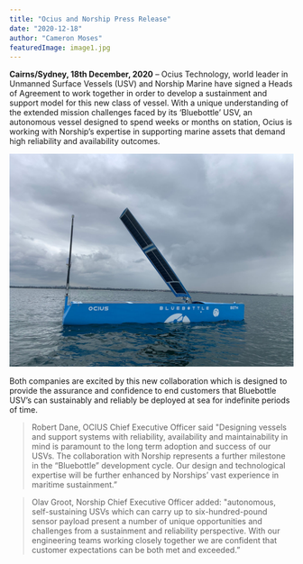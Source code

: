```yaml
---
title: "Ocius and Norship Press Release"
date: "2020-12-18"
author: "Cameron Moses"
featuredImage: image1.jpg
---
```


**Cairns/Sydney, 18th December, 2020** – Ocius Technology, world leader in Unmanned Surface Vessels (USV) and Norship Marine have signed a Heads of Agreement to work together in order to develop a sustainment and support model for this new class of vessel. With a unique understanding of the extended mission challenges faced by its ‘Bluebottle’ USV, an autonomous vessel designed to spend weeks or months on station, Ocius is working with Norship’s expertise in supporting marine assets that demand high reliability and availability outcomes.

![ocius bluebottle](image1.jpg)

Both companies are excited by this new collaboration which is designed to provide the assurance and confidence to end customers that Bluebottle USV’s can sustainably and reliably be deployed at sea for indefinite periods of time.

> Robert Dane, OCIUS Chief Executive Officer said "Designing vessels and support systems with reliability, availability and maintainability in mind is paramount to the long term adoption and success of our USVs. The collaboration with Norship represents a further milestone in the “Bluebottle” development cycle. Our design and technological expertise will be further enhanced by Norships’ vast experience in maritime sustainment.”

> Olav Groot, Norship Chief Executive Officer added: "autonomous, self-sustaining USVs which can carry up to six-hundred-pound sensor payload present a number of unique opportunities and challenges from a sustainment and reliability perspective. With our engineering teams working closely together we are confident that customer expectations can be both met and exceeded.”
